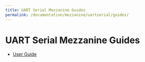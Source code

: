 ```yaml
---
title: UART Serial Mezzanine Guides
permalink: /documentation/mezzanine/uartserial/guides/
---
```

# UART Serial Mezzanine Guides

- [User Guide](https://github.com/96boards/96boards-uart/raw/master/96boards-uart-userguide.pdf)
